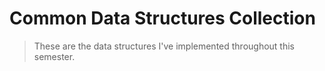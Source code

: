# Common Data Structures Collection
> These are the data structures I've implemented throughout this semester.
